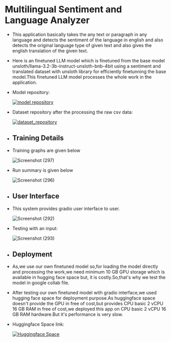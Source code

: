 # Multilingual Sentiment and Language Analyzer
- This application basically takes the any text or paragraph in any language and detects the sentiment of the language in english and also detects the original language type of given text and also gives the english translation of the given text.
- Here is an finetuned LLM model which is finetuned from the base model unsloth/llama-3.2-3b-instruct-unsloth-bnb-4bit using a sentiment and translated dataset with unsloth library for efficiently finetunning the base model.This finetuned LLM model processes the whole work in the application.
- Model repository:

     [![model repository](https://img.shields.io/badge/model_repository-1DA1F2?style=for-the-badge&logo=modelrepository&logoColor=white)](https://huggingface.co/Suman2004/lang-trans-sentiment-analyser__finetuned-llama-3.2-3b-instruct-unsloth-bnb-4bit)

- Dataset repository after the processing the raw csv data:

  [![dataset_repository](https://img.shields.io/badge/dataset_repository-1DA1F2?style=for-the-badge&logo=Sdatasetrepository&logoColor=white)](https://huggingface.co/datasets/Suman2004/lang-trans-sentiment)

- ## Training Details
- Training graphs are given below

     ![Screenshot (297)](https://github.com/user-attachments/assets/fa1022f4-9416-4c8d-890d-c857a77d1734)

- Run summary is given below
  
     ![Screenshot (296)](https://github.com/user-attachments/assets/60a40172-7852-4ed1-86bb-9e23c45d583c)
  

- ##  User Interface
- This system provides gradio user interface to user.

     ![Screenshot (292)](https://github.com/user-attachments/assets/bca05aa4-be5a-4b0a-9757-52e4a2475a2e)

- Testing with an input:

     ![Screenshot (293)](https://github.com/user-attachments/assets/9b2b660c-2fe6-4b91-873e-7033fce66356)
  

- ## Deployment
- As,we use our own finetuned model so,for loading the model directly and processing the work,we need minimum 10 GB GPU storage which is available in hugging face space but, it is costly.So,that's why we test the model in google collab file.
- After testing our own finetuned model with gradio interface,we used hugging face space for deployment purpose.As huggingface space doesn't provide the GPU in free of cost,but provides CPU basic 2 vCPU 16 GB RAM in free of cost,we deployed this app on CPU basic 2 vCPU 16 GB RAM hardware.But it's performance is very slow.
- Huggingface Space link:

   [![Huggingface Space](https://img.shields.io/badge/Huggingface_Space-1DA1F2?style=for-the-badge&logo=Shuggingfacespace&logoColor=white)](https://huggingface.co/spaces/Suman2004/Multilingual-Sentiment-and-Language-Analyzer)


